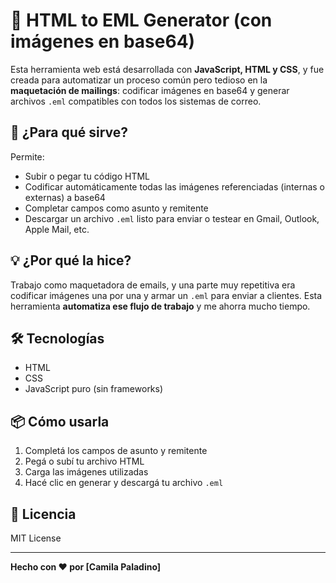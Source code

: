 # 📨 HTML to EML Generator (con imágenes en base64)

Esta herramienta web está desarrollada con **JavaScript, HTML y CSS**, y fue creada para automatizar un proceso común pero tedioso en la **maquetación de mailings**: codificar imágenes en base64 y generar archivos `.eml` compatibles con todos los sistemas de correo.

## 🚀 ¿Para qué sirve?

Permite:
- Subir o pegar tu código HTML
- Codificar automáticamente todas las imágenes referenciadas (internas o externas) a base64
- Completar campos como asunto y remitente
- Descargar un archivo `.eml` listo para enviar o testear en Gmail, Outlook, Apple Mail, etc.

## 💡 ¿Por qué la hice?

Trabajo como maquetadora de emails, y una parte muy repetitiva era codificar imágenes una por una y armar un `.eml` para enviar a clientes. Esta herramienta **automatiza ese flujo de trabajo** y me ahorra mucho tiempo.

## 🛠️ Tecnologías

- HTML  
- CSS  
- JavaScript puro (sin frameworks)

## 📦 Cómo usarla

1. Completá los campos de asunto y remitente  
2. Pegá o subí tu archivo HTML  
3. Carga las imágenes utilizadas  
4. Hacé clic en generar y descargá tu archivo `.eml`

## 📄 Licencia

MIT License

---

**Hecho con ♥ por [Camila Paladino]**

